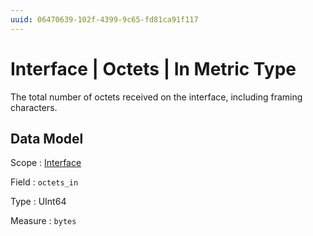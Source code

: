 ```yaml
---
uuid: 06470639-102f-4399-9c65-fd81ca91f117
---
```

# Interface | Octets | In Metric Type

The total number of octets received on the interface, including framing characters. 

## Data Model

Scope
: [Interface](../../metric-scopes-reference/interface.md)

Field
: `octets_in`

Type
: UInt64

Measure
: `bytes`
